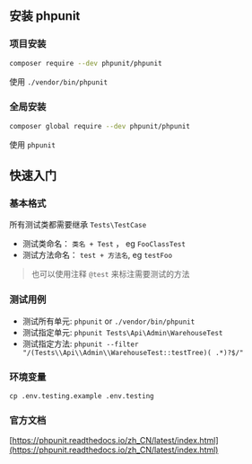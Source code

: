 ## 安装 phpunit

### 项目安装
```bash
composer require --dev phpunit/phpunit
```
使用 `./vendor/bin/phpunit`

### 全局安装
```bash
composer global require --dev phpunit/phpunit
```
使用 `phpunit`

## 快速入门

### 基本格式

所有测试类都需要继承 `Tests\TestCase`

- 测试类命名： `类名 + Test` ， eg `FooClassTest`
- 测试方法命名： `test + 方法名`, eg `testFoo`

> 也可以使用注释 `@test` 来标注需要测试的方法

### 测试用例
 - 测试所有单元: `phpunit` or `./vendor/bin/phpunit`
 - 测试指定单元: `phpunit Tests\Api\Admin\WarehouseTest`
 - 测试指定方法: `phpunit --filter "/(Tests\\Api\\Admin\\WarehouseTest::testTree)( .*)?$/"`

### 环境变量
```shell
cp .env.testing.example .env.testing
```

### 官方文档

[https://phpunit.readthedocs.io/zh_CN/latest/index.html](https://phpunit.readthedocs.io/zh_CN/latest/index.html)
